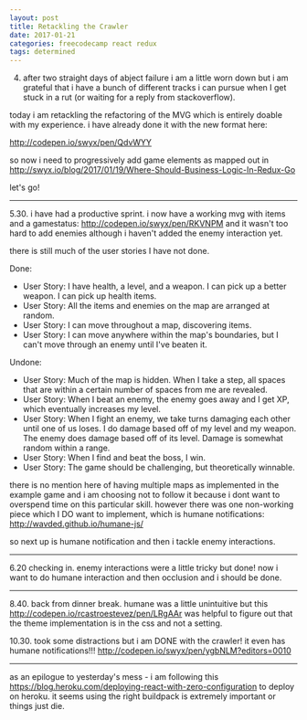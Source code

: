 ```yaml
---
layout: post
title: Retackling the Crawler 
date: 2017-01-21
categories: freecodecamp react redux
tags: determined
---
```


4. after two straight days of abject failure i am a little worn down but i am grateful that i have a bunch of different tracks i can pursue when I get stuck in a rut (or waiting for a reply from stackoverflow).

today i am retackling the refactoring of the MVG which is entirely doable with my experience. i have already done it with the new format here:

<http://codepen.io/swyx/pen/QdvWYY>

so now i need to progressively add game elements as mapped out in <http://swyx.io/blog/2017/01/19/Where-Should-Business-Logic-In-Redux-Go>

let's go!

---

5.30. i have had a productive sprint. i now have a working mvg with items and a gamestatus: <http://codepen.io/swyx/pen/RKVNPM> and it wasn't too hard to add enemies although i haven't added the enemy interaction yet.

there is still much of the user stories I have not done.

Done:

- User Story: I have health, a level, and a weapon. I can pick up a better weapon. I can pick up health items.
- User Story: All the items and enemies on the map are arranged at random.
- User Story: I can move throughout a map, discovering items.
- User Story: I can move anywhere within the map's boundaries, but I can't move through an enemy until I've beaten it.

Undone:

- User Story: Much of the map is hidden. When I take a step, all spaces that are within a certain number of spaces from me are revealed.
- User Story: When I beat an enemy, the enemy goes away and I get XP, which eventually increases my level.
- User Story: When I fight an enemy, we take turns damaging each other until one of us loses. I do damage based off of my level and my weapon. The enemy does damage based off of its level. Damage is somewhat random within a range.
- User Story: When I find and beat the boss, I win.
- User Story: The game should be challenging, but theoretically winnable.

there is no mention here of having multiple maps as implemented in the example game and i am choosing not to follow it because i dont want to overspend time on this particular skill. however there was one non-working piece which I DO want to implement, which is humane notifications: <http://wavded.github.io/humane-js/>

so next up is humane notification and then i tackle enemy interactions.

---

6.20 checking in. enemy interactions were a little tricky but done! now i want to do humane interaction and then occlusion and i should be done.

---

8.40. back from dinner break. humane was a little unintuitive but this <http://codepen.io/rcastroestevez/pen/LRgAAr> was helpful to figure out that the theme implementation is in the css and not a setting.

10.30. took some distractions but i am DONE with the crawler! it even has humane notifications!!! <http://codepen.io/swyx/pen/ygbNLM?editors=0010>

---

as an epilogue to yesterday's mess - i am following this <https://blog.heroku.com/deploying-react-with-zero-configuration> to deploy on heroku. it seems using the right buildpack is extremely important or things just die.

